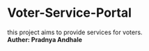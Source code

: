 # Voter-Service-Portal
this project aims to provide services for voters.<br>
<b>Auther: Pradnya Andhale</b>
